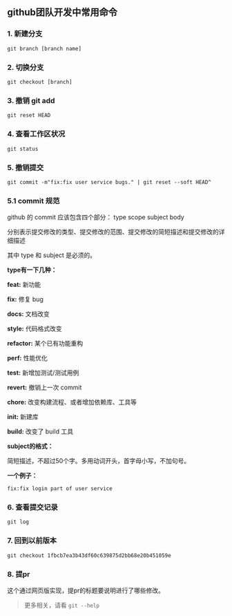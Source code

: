 ## github团队开发中常用命令

### 1. 新建分支

`git branch [branch name]`

### 2. 切换分支

`git checkout [branch]`

### 3. 撤销 git add

`git reset HEAD`

### 4. 查看工作区状况

`git status`

### 5. 撤销提交

`git commit -m"fix:fix user service bugs." | git reset --soft HEAD^`

### 5.1 commit 规范

github 的 commit 应该包含四个部分： type scope subject body

分别表示提交修改的类型、提交修改的范围、提交修改的简短描述和提交修改的详细描述

其中 type 和 subject 是必须的。

**type有一下几种：**

**feat:** 新功能

**fix:** 修复 bug

**docs:** 文档改变

**style:** 代码格式改变

**refactor:** 某个已有功能重构

**perf:** 性能优化

**test:** 新增加测试/测试用例

**revert:** 撤销上一次 commit

**chore:** 改变构建流程、或者增加依赖库、工具等

**init:** 新建库

**build:** 改变了 build 工具

**subject的格式：**

简短描述，不超过50个字。多用动词开头，首字母小写，不加句号。

**一个例子：**

`fix:fix login part of user service`

### 6. 查看提交记录

`git log`

### 7. 回到以前版本

`git checkout 1fbcb7ea3b43df60c639875d2bb68e20b451059e`

### 8. 提pr

这个通过网页版实现，提pr的标题要说明进行了哪些修改。

>更多相关，请看 `git --help`
